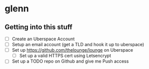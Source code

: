 # glenn

## Getting into this stuff

- [ ] Create an Uberspace Account
- [ ] Setup an email account (get a TLD and hook it up to uberspace)
- [ ] Set up https://github.com/thelounge/lounge on Uberspace
  - [ ] Set up a valid HTTPS cert using Letsencrypt
- [ ] Set up a TODO repo on Github and give me Push access
